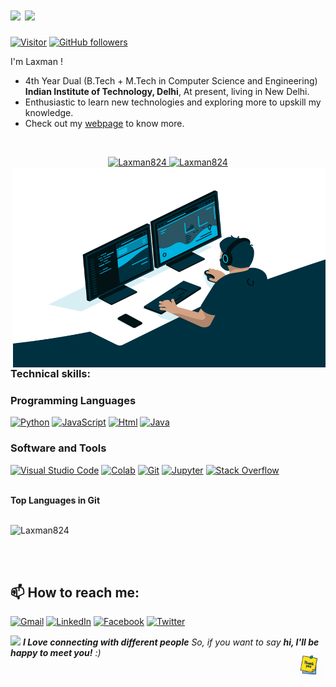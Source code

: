 <!-- [![MasterHead](https://media.giphy.com/media/AKN0AeXRLbTNPNUl03/giphy.gif)](https://Laxman824.io) -->

<h1 >   <img src="https://github.com/vimalverma558/vimalverma558/blob/v2/img/hello.gif" width="20%"> <img src="https://media.giphy.com/media/hvRJCLFzcasrR4ia7z/giphy.gif" width="35"></h1>

[![Visitor](https://visitor-badge.laobi.icu/badge?page_id=Laxman824.Laxman824)](https://github.com/Laxman824) [![GitHub followers](https://img.shields.io/github/followers/Laxman824.svg?style=social&label=Follow)](https://github.com/Laxman824?tab=followers)
<!-- <p >
  <a href="https://github.com/DenverCoder1/readme-typing-svg"><img src="https://readme-typing-svg.herokuapp.com?lines=Computer+Science+Student;DS%20|%20Algorithms%20|%20OS%20;Always%20learning%20new%20things&center=true&width=500&height=50"></a>
</p> -->

I'm Laxman !
- 4th Year Dual (B.Tech + M.Tech in Computer Science and Engineering) __Indian Institute of Technology, Delhi__,  At present, living in New Delhi.
- Enthusiastic to learn new technologies and exploring more to upskill my knowledge.
- Check out my [webpage](https://laxman824.github.io/cs5180408_Webpage/) to know more.

<!-- <summary><b>Lamxan's Git Stats</b></summary> -->
<br/>
<p align="center">
	<a href="https://github.com/Laxman824">
	<img width="49.5%" src="https://github-readme-stats.vercel.app/api?username=Laxman824&show_icons=true" alt="Laxman824">
	<img width="49.5%" src="https://github-readme-streak-stats.herokuapp.com/?user=Laxman824" alt="Laxman824">
	</a>
	
 <img align="right" alt="GIF" src="https://github.com/Laxman824/Laxman824/blob/main/Gifs/code.gif?raw=true" width="500" height="320" />
	<br/>
</p>
<br/>

 
###  Technical skills:

###  Programming Languages

<p>
 <a href="https://github.com/Laxman824"><img alt="Python" src="https://img.shields.io/badge/Python%20-%2314354C.svg?logo=python&logoColor=white"></a>
    <a href="https://github.com/Laxman824"><img alt="JavaScript" src="https://img.shields.io/badge/JavaScript%20-%23F7DF1E.svg?logo=javascript&logoColor=black"></a>
     <a href="https://github.com/Laxman824"><img alt="Html" src="https://img.shields.io/badge/HTML5-E34F26?style=for-the-badge&logo=html5&logoColor=white"></a>
     <a href="https://github.com/Laxman824"><img alt="Java" src="https://img.shields.io/badge/Java-ED8B00?style=for-the-badge&logo=java&logoColor=white"></a>
 

 
 
<!-- ### Frameworks and Libraries

<p>
    <a href="https://github.com/Laxman824"><img alt="Keras" src="https://img.shields.io/badge/Keras%20-%23D00000.svg?logo=Keras&logoColor=white"></a>
    <a href="https://github.com/Laxman824"><img alt="Pandas" src="https://img.shields.io/badge/Pandas%20-%23150458.svg?logo=pandas&logoColor=white"></a>
    <a href="https://github.com/Laxman824"><img alt="TensorFlow" src="https://img.shields.io/badge/TensorFlow%20-%23FF6F00.svg?logo=TensorFlow&logoColor=white"></a>
    <a href="https://github.com/Laxman824"><img alt="Bootstrap" src="https://img.shields.io/badge/Bootstrap%20-%23150458.svg?logo=Bootstrap&logoColor=white"></a>
</p>

### Databases and Cloud Hosting

<p>
    <a href="https://github.com/Laxman824"><img alt="GitHub Pages" src="https://img.shields.io/badge/GitHub%20Pages-%23327FC7.svg?logo=github&logoColor=white"></a>
    <a href="https://github.com/Laxman824"><img alt="Firebase" src ="https://img.shields.io/badge/MySQL-00000F?style=for-the-badge&logo=mysql&logoColor=white"></a>
 
 
 
</p> -->

### Software and Tools

<p>
  <a href="https://github.com/Laxman824"><img alt="Visual Studio Code" src="https://img.shields.io/badge/Visual%20Studio%20Code-0078d7.svg?logo=visual-studio-code&logoColor=white"></a>
    <a href="https://github.com/Laxman824"><img alt="Colab" src="https://img.shields.io/badge/Colab-00b56a.svg?logo=google-colab&logoColor=white"></a>
    <a href="https://github.com/Laxman824"><img alt="Git" src="https://img.shields.io/badge/Git%20-%23F05033.svg?logo=git&logoColor=white"></a>
    <a href="https://github.com/Laxman824"><img alt="Jupyter" src="https://img.shields.io/badge/Jupyter%20-%23F37626.svg?logo=Jupyter&logoColor=white"></a>
    <a href="https://github.com/Laxman824"><img alt="Stack Overflow" src="https://img.shields.io/badge/-Stack%20Overflow-FE7A16?logo=stack-overflow&logoColor=white"></a>
   
</p>
</br>

<summary><b>Top Languages in Git</b></summary>
<br/>

<p 
	<a href="https://github.com/Laxman824">
	<img src="https://github-readme-stats.vercel.app/api/top-langs/?username=Laxman824&langs_count=8&layout=compact" alt="Laxman824">
	</a>
	<br/>
<br/>

</p>
<br/>
<h2>📫 How to reach me:</h2> 

<a href="mailto:laxmankethavath5@gmail.com">![Gmail](https://img.shields.io/badge/Gmail-D14836?style=for-the-badge&logo=gmail&logoColor=white)</a>
<a href="https://www.linkedin.com/in/k-laxman-44913a156/">![LinkedIn](https://img.shields.io/badge/LinkedIn-0077B5?style=for-the-badge&logo=linkedin&logoColor=white)</a>
<a href="https://www.facebook.com/laxman.kethavath.96/">![Facebook](https://img.shields.io/badge/Facebook-1877F2?style=for-the-badge&logo=facebook&logoColor=white)</a>
<a href="https://twitter.com/laxmankethavat2">![Twitter](https://img.shields.io/badge/Twitter-1DA1F2?style=for-the-badge&logo=twitter&logoColor=white)</a>

<img src="https://media.giphy.com/media/LnQjpWaON8nhr21vNW/giphy.gif" width="60"> <em><b>I Love connecting with different people</b> So, if you want to say <b>hi, I'll be happy to meet you!</b> :)</em> <img src="https://github.com/Laxman824/Laxman824/blob/main/Gifs/thank.gif" width="10%" style=float:right> 
<!-- <img src="https://media.giphy.com/media/OT3NrGYyRu523JG0G8/giphy.gif" width="60"> -->
<!-- 																			<h5> <img src="https://github.com/Laxman824/Laxman824/blob/main/Gifs/thank.gif" width="20%"></h5>	  				 -->


<!--**Laxman824** is a ✨ _special_ ✨ repository because its `README.md` (this file) appears on your GitHub profile.-->
